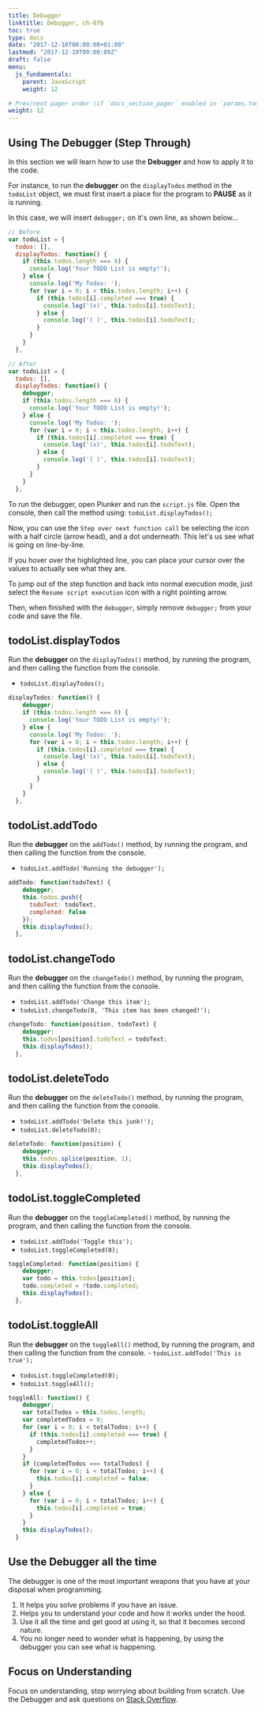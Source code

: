 ```yaml
---
title: Debugger
linktitle: Debugger, ch-07b
toc: true
type: docs
date: "2017-12-10T00:00:00+01:00"
lastmod: "2017-12-10T00:00:00Z"
draft: false
menu:
  js_fundamentals:
    parent: JavaScript
    weight: 12

# Prev/next pager order (if `docs_section_pager` enabled in `params.toml`)
weight: 12
---
```


## Using The Debugger (Step Through)
In this section we will learn how to use the **Debugger** and how to apply it to the code.  

For instance, to run the **debugger** on the `displayTodos` method in the `todoList` object, we must first insert a place for the program to **PAUSE** as it is running.  

In this case, we will insert `debugger;` on it's own line, as shown below...  
```javascript
// Before
var todoList = {
  todos: [],
  displayTodos: function() {
    if (this.todos.length === 0) {
      console.log('Your TODO List is empty!');
    } else {
      console.log('My Todos: ');
      for (var i = 0; i < this.todos.length; i++) {
        if (this.todos[i].completed === true) {
          console.log('(x)', this.todos[i].todoText);
        } else {
          console.log('( )', this.todos[i].todoText);
        }
      }
    }
  },

// After
var todoList = {
  todos: [],
  displayTodos: function() {
    debugger;
    if (this.todos.length === 0) {
      console.log('Your TODO List is empty!');
    } else {
      console.log('My Todos: ');
      for (var i = 0; i < this.todos.length; i++) {
        if (this.todos[i].completed === true) {
          console.log('(x)', this.todos[i].todoText);
        } else {
          console.log('( )', this.todos[i].todoText);
        }
      }
    }
  },
```

To run the debugger, open Plunker and run the `script.js` file. Open the console, then call the method using: `todoList.displayTodos();`  

Now, you can use the `Step over next function call` be selecting the icon with a half circle (arrow head), and a dot underneath. This let's us see what is going on line-by-line.  

If you hover over the highlighted line, you can place your cursor over the values to actually see what they are.  

To jump out of the step function and back into normal execution mode, just select the `Resume script execution` icon with a right pointing arrow.  

Then, when finished with the `debugger`, simply remove `debugger;` from your code and save the file.  

## todoList.displayTodos
Run the **debugger** on the `displayTodos()` method, by running the program, and then calling the function from the console.  
- `todoList.displayTodos();`  
```javascript
displayTodos: function() {
    debugger;
    if (this.todos.length === 0) {
      console.log('Your TODO List is empty!');
    } else {
      console.log('My Todos: ');
      for (var i = 0; i < this.todos.length; i++) {
        if (this.todos[i].completed === true) {
          console.log('(x)', this.todos[i].todoText);
        } else {
          console.log('( )', this.todos[i].todoText);
        }
      }
    }
  },
```

## todoList.addTodo
Run the **debugger** on the `addTodo()` method, by running the program, and then calling the function from the console.  
- `todoList.addTodo('Running the debugger');`  
```javascript
addTodo: function(todoText) {
    debugger;
    this.todos.push({
      todoText: todoText,
      completed: false
    });
    this.displayTodos();
  },
```

## todoList.changeTodo
Run the **debugger** on the `changeTodo()` method, by running the program, and then calling the function from the console.  
- `todoList.addTodo('Change this item');`  
- `todoList.changeTodo(0, 'This item has been changed!');`  
```javascript
changeTodo: function(position, todoText) {
    debugger;
    this.todos[position].todoText = todoText;
    this.displayTodos();
  },
```

## todoList.deleteTodo
Run the **debugger** on the `deleteTodo()` method, by running the program, and then calling the function from the console.  
- `todoList.addTodo('Delete this junk!');`  
- `todoList.deleteTodo(0);`  
```javascript
deleteTodo: function(position) {
    debugger;
    this.todos.splice(position, 1);
    this.displayTodos();
  },
```

## todoList.toggleCompleted
Run the **debugger** on the `toggleCompleted()` method, by running the program, and then calling the function from the console.  
- `todoList.addTodo('Toggle this');`  
- `todoList.toggleCompleted(0);`  
```javascript
toggleCompleted: function(position) {
    debugger;
    var todo = this.todos[position];
    todo.completed = !todo.completed;
    this.displayTodos();
  },
```

## todoList.toggleAll
Run the **debugger** on the `toggleAll()` method, by running the program, and then calling the function from the console. - `todoList.addTodo('This is true');`  
- `todoList.toggleCompleted(0);`  
- `todoList.toggleAll();`  
```javascript
toggleAll: function() {
    debugger;
    var totalTodos = this.todos.length;
    var completedTodos = 0;
    for (var i = 0; i < totalTodos; i++) {
      if (this.todos[i].completed === true) {
        completedTodos++;
      }
    }
    if (completedTodos === totalTodos) {
      for (var i = 0; i < totalTodos; i++) {
        this.todos[i].completed = false;
      }
    } else {
      for (var i = 0; i < totalTodos; i++) {
        this.todos[i].completed = true;
      }
    }
    this.displayTodos();
  }
```

## Use the Debugger all the time
The debugger is one of the most important weapons that you have at your disposal when programming.  

1) It helps you solve problems if you have an issue.  
2) Helps you to understand your code and how it works under the hood.  
3) Use it all the time and get good at using it, so that it becomes second nature.  
4) You no longer need to wonder what is happening, by using the debugger you can see what is happening.  

## Focus on Understanding
Focus on understanding, stop worrying about building from scratch. Use the Debugger and ask questions on [Stack Overflow](https://stackoverflow.com/questions/tagged/javascript).  
   